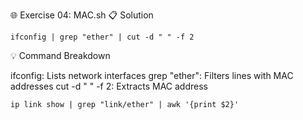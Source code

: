 🌐 Exercise 04: MAC.sh
📋 Solution

``` Shell
ifconfig | grep "ether" | cut -d " " -f 2
```

💡 Command Breakdown

ifconfig: Lists network interfaces
grep "ether": Filters lines with MAC addresses
cut -d " " -f 2: Extracts MAC address

``` Shell
ip link show | grep "link/ether" | awk '{print $2}'
```

